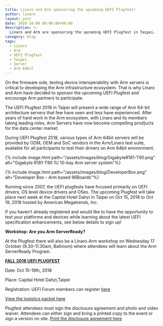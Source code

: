 ```yaml
---
title: Linaro and Arm sponsoring the upcoming UEFI Plugfest!
author: linaro
layout: post
date: 2018-10-08 09:00:00+00:00
description: >-
  Linaro and Arm are sponsoring the upcoming UEFI Plugfest in Taipei.
category: blog
tags:
  - Linaro
  - Arm
  - UEFI Plugfest
  - Taipei
  - Server
  - Arm 64bit
---
```


On the firmware side, testing device interoperability with Arm servers is critical to developing the Arm infrastructure ecosystem. That is why Linaro and Arm have decided to sponsor the upcoming UEFI Plugfest and encourage Arm partners to participate.

The UEFI Plugfest 2018 in Taipei will present a wide range of Arm 64-bit architecture servers that few have seen and less have experienced. After years of hard work in the Arm ecosystem, with Linaro and its members taking leading roles, Arm Servers have now become compelling prod]ucts for the data center market.

During UEFI Plugfest 2018, various types of Arm 64bit servers will be provided by ODM, OEM and SoC vendors in the Arm/Linaro test suite, available for all participants to test their drivers on Arm 64bit environment.

{% include image.html path="/assets/images/blog/GigabyteR181-T90.png" alt="Gigabyte R181-T90 1U 10-bay Arm server system"%}

{% include image.html path="/assets/images/blog/DeveloperBox.png" alt="Developer Box - Arm based 96Boards"%}

Running since 2007, the UEFI plugfests have focused primarily on UEFI drivers, OS level device drivers and OSes. The upcoming Plugfest will take place next week at the Capital Hotel Dahzi in Taipei on Oct 15, 2018 to Oct 19, 2018 hosted by American Megatrends, Inc.

If you haven’t already registered and would like to have the opportunity to test your platforms and devices while learning about the latest UEFI specification enhancements, see below details to sign up!

**Workshop: Are you Arm ServerReady?**

At the Plugfest there will also be a Linaro-Arm workshop on Wednesday 17 October (9.30-11.30am, Ballroom) where attendees will learn about the Arm ServerReady Program.

**[FALL 2018 UEFI PLUGFEST](http://www.uefi.org/2018FallPlugfest)**

Date: Oct 15-19th, 2018

Place: Capital Hotel Dahzi,Taipei

Registration: UEFI Forum members can register [here](http://linaro.co/plugfest-reg)

[View the logistics packet here](https://www.uefi.org/sites/default/files/resources/Fall_2018_UEFI_Plugfest_Logistic_Info.pdf)

Plugfest attendees must sign the disclosure agreement and photo and video waiver. Attendees can either sign and bring a printed copy to the event or sign a version on site. [Print the disclosure agreement here](https://www.uefi.org/sites/default/files/resources/Disclosure%20Agreements_Fall%202018%20UEFI%20Plugfest%207.25.18.pdf)
